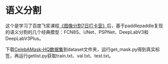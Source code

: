 

# 语义分割

这个是学习了百度飞浆课程[《图像分割7日打卡营》](https://aistudio.baidu.com/aistudio/course/introduce/1767?directly=1&shared=1)后，基于paddlepaddle复现的语义分割的几个经典模型：FCN8S、UNet、PSPNet、DeepLabV3和DeepLabV3Plus。


下载[CelebAMask-HQ数据集](https://github.com/switchablenorms/CelebAMask-HQ)到dataset文件夹，运行get_mask.py得到真实标签，再运行getlist.py获取train.txt、val.txt、test.txt。

